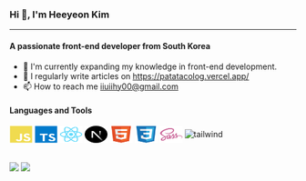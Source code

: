 
### Hi 👋, I'm Heeyeon Kim
---

#### A passionate front-end developer from South Korea

- 📖 I'm currently expanding my knowledge in front-end development.
- 📝 I regularly write articles on https://patatacolog.vercel.app/
- 📫 How to reach me iiuiihy00@gmail.com

#### Languages and Tools
<div style="display: inline_block">
  <img align="center" alt="javascript" height="30" width="40" src="https://raw.githubusercontent.com/devicons/devicon/master/icons/javascript/javascript-plain.svg">
  <img align="center" alt="typescript" height="30" width="40" src="https://raw.githubusercontent.com/devicons/devicon/master/icons/typescript/typescript-plain.svg">
  <img align="center" alt="react" height="30" width="40" src="https://raw.githubusercontent.com/devicons/devicon/master/icons/react/react-original.svg">
  <img align="center" alt="next.js" height="30" width="40" src="https://raw.githubusercontent.com/devicons/devicon/master/icons/nextjs/nextjs-original.svg">
  <img align="center" alt="html5" height="30" width="40" src="https://raw.githubusercontent.com/devicons/devicon/master/icons/html5/html5-original.svg">
  <img align="center" alt="css" height="30" width="40" src="https://raw.githubusercontent.com/devicons/devicon/master/icons/css3/css3-original.svg">
  <img align="center" alt="sass" height="30" width="40" src="https://raw.githubusercontent.com/devicons/devicon/master/icons/sass/sass-original.svg">
  <img align="center" src="https://www.vectorlogo.zone/logos/tailwindcss/tailwindcss-icon.svg" alt="tailwind" width="30" height="40"/>
</div>
</br>
</br>
<div>
  <img height="180em" src="https://github-readme-stats-sigma-five.vercel.app/api?username=patataco&show_icons=true&theme=default&include_all_commits=true&count_private=true"/>
  <img height="180em" src="https://github-readme-stats-sigma-five.vercel.app/api/top-langs/?username=patataco&layout=compact"/>
</div>
